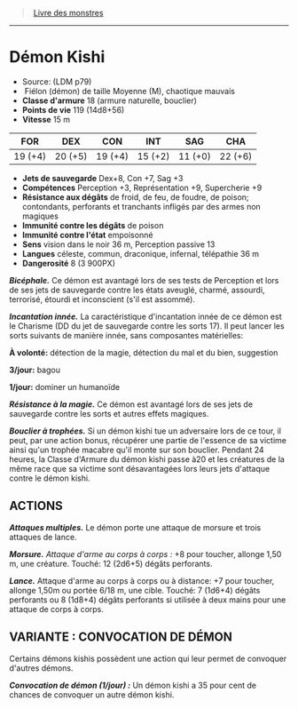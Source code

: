 ﻿> [Livre des monstres](tome_of_beasts.md)

---

# Démon Kishi

- Source: (LDM p79)
-  Fiélon (démon) de taille Moyenne (M), chaotique mauvais
- **Classe d'armure** 18 (armure naturelle, bouclier)
- **Points de vie** 119 (14d8+56)
- **Vitesse** 15 m

|FOR|DEX|CON|INT|SAG|CHA|
|---|---|---|---|---|---|
|19 (+4)|20 (+5)|19 (+4)|15 (+2)|11 (+0)|22 (+6)|

- **Jets de sauvegarde** Dex+8, Con +7, Sag +3
- **Compétences** Perception +3, Représentation +9, Supercherie +9
- **Résistance aux dégâts** de froid, de feu, de foudre, de poison; contondants, perforants et tranchants infligés par des armes non magiques
- **Immunité contre les dégâts** de poison
- **Immunité contre l'état** empoisonné
- **Sens** vision dans le noir 36 m, Perception passive 13
- **Langues** céleste, commun, draconique, infernal, télépathie 36 m
- **Dangerosité** 8 (3 900PX)

**_Bicéphale._** Ce démon est avantagé lors de ses tests de Perception et lors de ses jets de sauvegarde contre les états aveuglé, charmé, assourdi, terrorisé, étourdi et inconscient (s'il est assommé).

**_Incantation innée._** La caractéristique d'incantation innée de ce démon est le Charisme (DD du jet de sauvegarde contre les sorts 17). Il peut lancer les sorts suivants de manière innée, sans composantes matérielles:

**À volonté:** détection de la magie, détection du mal et du bien, suggestion

**3/jour:** bagou

**1/jour:** dominer un humanoïde

**_Résistance à la magie._** Ce démon est avantagé lors de ses jets de sauvegarde contre les sorts et autres effets magiques.

**_Bouclier à trophées._** Si un démon kishi tue un adversaire lors de ce tour, il peut, par une action bonus, récupérer une partie de l'essence de sa victime ainsi qu'un trophée macabre qu'il monte sur son bouclier. Pendant 24 heures, la Classe d'Armure du démon kishi passe à20 et les créatures de la même race que sa victime sont désavantagées lors leurs jets d'attaque contre le démon kishi.

## ACTIONS

**_Attaques multiples._** Le démon porte une attaque de morsure et trois attaques de lance.

**_Morsure._** _Attaque d'arme au corps à corps :_ +8 pour toucher, allonge 1,50 m, une créature. Touché: 12 (2d6+5) dégâts perforants.

**_Lance._** Attaque d'arme au corps à corps ou à distance: +7 pour toucher, allonge 1,50m ou portée 6/18 m, une cible. Touché:
7 (1d6+4) dégâts perforants ou 8 (1d8+4) dégâts perforants si utilisée à deux mains pour une attaque de corps à corps.

## VARIANTE : CONVOCATION DE DÉMON

Certains démons kishis possèdent une action qui leur permet de convoquer d'autres démons.

**_Convocation de démon (1/jour) :_** Un démon kishi a 35 pour cent de chances de convoquer un autre démon kishi.

